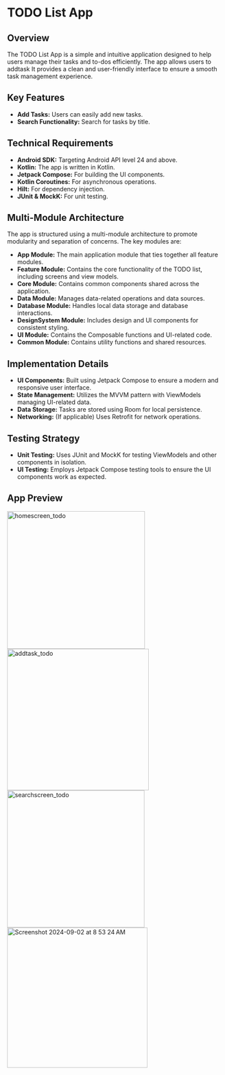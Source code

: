 # TODO List App

## Overview
The TODO List App is a simple and intuitive application designed to help users manage their tasks and to-dos efficiently. The app allows users to addtask It provides a clean and user-friendly interface to ensure a smooth task management experience.

## Key Features
- **Add Tasks:** Users can easily add new tasks.
- **Search Functionality:** Search for tasks by title.

## Technical Requirements
- **Android SDK:** Targeting Android API level 24 and above.
- **Kotlin:** The app is written in Kotlin.
- **Jetpack Compose:** For building the UI components.
- **Kotlin Coroutines:** For asynchronous operations.
- **Hilt:** For dependency injection.
- **JUnit & MockK:** For unit testing.

## Multi-Module Architecture
The app is structured using a multi-module architecture to promote modularity and separation of concerns. The key modules are:

- **App Module:** The main application module that ties together all feature modules.
- **Feature Module:** Contains the core functionality of the TODO list, including screens and view models.
- **Core Module:** Contains common components shared across the application.
- **Data Module:** Manages data-related operations and data sources.
- **Database Module:** Handles local data storage and database interactions.
- **DesignSystem Module:** Includes design and UI components for consistent styling.
- **UI Module:** Contains the Composable functions and UI-related code.
- **Common Module:** Contains utility functions and shared resources.

## Implementation Details
- **UI Components:** Built using Jetpack Compose to ensure a modern and responsive user interface.
- **State Management:** Utilizes the MVVM pattern with ViewModels managing UI-related data.
- **Data Storage:** Tasks are stored using Room for local persistence.
- **Networking:** (If applicable) Uses Retrofit for network operations.

## Testing Strategy
- **Unit Testing:** Uses JUnit and MockK for testing ViewModels and other components in isolation.
- **UI Testing:** Employs Jetpack Compose testing tools to ensure the UI components work as expected.

## App Preview
<img width="321" alt="homescreen_todo" src="https://github.com/user-attachments/assets/09f17d5f-87d1-41e3-b7bf-cac6fe99c4ce">
<img width="330" alt="addtask_todo" src="https://github.com/user-attachments/assets/e1132cd5-8d24-4b64-8713-3d4fe35feaa9">
<img width="320" alt="searchscreen_todo" src="https://github.com/user-attachments/assets/f78b6ef9-df40-45a5-a097-a624596ef245">
<img width="327" alt="Screenshot 2024-09-02 at 8 53 24 AM" src="https://github.com/user-attachments/assets/f215f7c9-1478-4506-8141-0f88596615c7">

